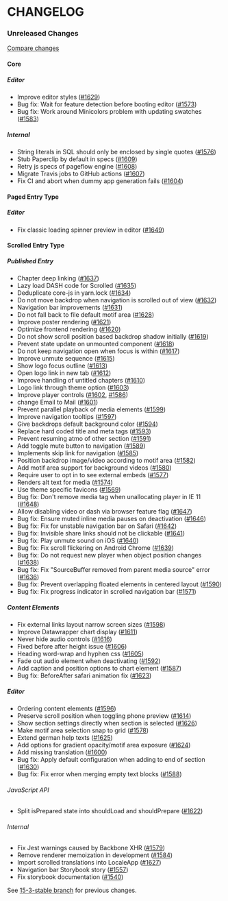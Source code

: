 # CHANGELOG

### Unreleased Changes

[Compare changes](https://github.com/codevise/pageflow/compare/15-3-stable...master)

#### Core

##### Editor

- Improve editor styles
  ([#1629](https://github.com/codevise/pageflow/pull/1629))
- Bug fix: Wait for feature detection before booting editor
  ([#1573](https://github.com/codevise/pageflow/pull/1573))
- Bug fix: Work around Minicolors problem with updating swatches
  ([#1583](https://github.com/codevise/pageflow/pull/1583))

##### Internal

- String literals in SQL should only be enclosed by single quotes
  ([#1576](https://github.com/codevise/pageflow/pull/1576))
- Stub Paperclip by default in specs
  ([#1609](https://github.com/codevise/pageflow/pull/1609))
- Retry js specs of pageflow engine
  ([#1608](https://github.com/codevise/pageflow/pull/1608))
- Migrate Travis jobs to GitHub actions
  ([#1607](https://github.com/codevise/pageflow/pull/1607))
- Fix CI and abort when dummy app generation fails
  ([#1604](https://github.com/codevise/pageflow/pull/1604))

#### Paged Entry Type

##### Editor

- Fix classic loading spinner preview in editor
  ([#1649](https://github.com/codevise/pageflow/pull/1649))

#### Scrolled Entry Type

##### Published Entry

- Chapter deep linking
  ([#1637](https://github.com/codevise/pageflow/pull/1637))
- Lazy load DASH code for Scrolled
  ([#1635](https://github.com/codevise/pageflow/pull/1635))
- Deduplicate core-js in yarn.lock
  ([#1634](https://github.com/codevise/pageflow/pull/1634))
- Do not move backdrop when navigation is scrolled out of view
  ([#1632](https://github.com/codevise/pageflow/pull/1632))
- Navigation bar improvements
  ([#1631](https://github.com/codevise/pageflow/pull/1631))
- Do not fall back to file default motif area
  ([#1628](https://github.com/codevise/pageflow/pull/1628))
- Improve poster rendering
  ([#1621](https://github.com/codevise/pageflow/pull/1621))
- Optimize frontend rendering
  ([#1620](https://github.com/codevise/pageflow/pull/1620))
- Do not show scroll position based backdrop shadow initially
  ([#1619](https://github.com/codevise/pageflow/pull/1619))
- Prevent state update on unmounted component
  ([#1618](https://github.com/codevise/pageflow/pull/1618))
- Do not keep navigation open when focus is within
  ([#1617](https://github.com/codevise/pageflow/pull/1617))
- Improve unmute sequence
  ([#1615](https://github.com/codevise/pageflow/pull/1615))
- Show logo focus outline
  ([#1613](https://github.com/codevise/pageflow/pull/1613))
- Open logo link in new tab
  ([#1612](https://github.com/codevise/pageflow/pull/1612))
- Improve handling of untitled chapters
  ([#1610](https://github.com/codevise/pageflow/pull/1610))
- Logo link through theme option
  ([#1603](https://github.com/codevise/pageflow/pull/1603))
- Improve player controls
  ([#1602](https://github.com/codevise/pageflow/pull/1602),
   [#1586](https://github.com/codevise/pageflow/pull/1586))
- change Email to Mail
  ([#1601](https://github.com/codevise/pageflow/pull/1601))
- Prevent parallel playback of media elements
  ([#1599](https://github.com/codevise/pageflow/pull/1599))
- Improve navigation tooltips
  ([#1597](https://github.com/codevise/pageflow/pull/1597))
- Give backdrops default background color
  ([#1594](https://github.com/codevise/pageflow/pull/1594))
- Replace hard coded title and meta tags
  ([#1593](https://github.com/codevise/pageflow/pull/1593))
- Prevent resuming atmo of other section
  ([#1591](https://github.com/codevise/pageflow/pull/1591))
- Add toggle mute button to navigation
  ([#1589](https://github.com/codevise/pageflow/pull/1589))
- Implements skip link for navigation
  ([#1585](https://github.com/codevise/pageflow/pull/1585))
- Position backdrop image/video according to motif area
  ([#1582](https://github.com/codevise/pageflow/pull/1582))
- Add motif area support for background videos
  ([#1580](https://github.com/codevise/pageflow/pull/1580))
- Require user to opt in to see external embeds
  ([#1577](https://github.com/codevise/pageflow/pull/1577))
- Renders alt text for media
  ([#1574](https://github.com/codevise/pageflow/pull/1574))
- Use theme specific favicons
  ([#1569](https://github.com/codevise/pageflow/pull/1569))
- Bug fix: Don't remove media tag when unallocating player in IE 11
  ([#1648](https://github.com/codevise/pageflow/pull/1648))
- Allow disabling video or dash via browser feature flag
  ([#1647](https://github.com/codevise/pageflow/pull/1647))
- Bug fix: Ensure muted inline media pauses on deactivation
  ([#1646](https://github.com/codevise/pageflow/pull/1646))
- Bug fix: Fix for unstable navigation bar on Safari
  ([#1642](https://github.com/codevise/pageflow/pull/1642))
- Bug fix: Invisible share links should not be clickable
  ([#1641](https://github.com/codevise/pageflow/pull/1641))
- Bug fix: Play unmute sound on iOS
  ([#1640](https://github.com/codevise/pageflow/pull/1640))
- Bug fix: Fix scroll flickering on Android Chrome
  ([#1639](https://github.com/codevise/pageflow/pull/1639))
- Bug fix: Do not request new player when object position changes
  ([#1638](https://github.com/codevise/pageflow/pull/1638))
- Bug fix: Fix "SourceBuffer removed from parent media source" error
  ([#1636](https://github.com/codevise/pageflow/pull/1636))
- Bug fix: Prevent overlapping floated elements in centered layout
  ([#1590](https://github.com/codevise/pageflow/pull/1590))
- Bug fix: Fix progress indicator in scrolled navigation bar
  ([#1571](https://github.com/codevise/pageflow/pull/1571))

##### Content Elements

- Fix external links layout narrow screen sizes
  ([#1598](https://github.com/codevise/pageflow/pull/1598))
- Improve Datawrapper chart display
  ([#1611](https://github.com/codevise/pageflow/pull/1611))
- Never hide audio controls
  ([#1616](https://github.com/codevise/pageflow/pull/1616))
- Fixed before after height issue
  ([#1606](https://github.com/codevise/pageflow/pull/1606))
- Heading word-wrap and hyphen css
  ([#1605](https://github.com/codevise/pageflow/pull/1605))
- Fade out audio element when deactivating
  ([#1592](https://github.com/codevise/pageflow/pull/1592))
- Add caption and position options to chart element
  ([#1587](https://github.com/codevise/pageflow/pull/1587))
- Bug fix: BeforeAfter safari animation fix
  ([#1623](https://github.com/codevise/pageflow/pull/1623))

##### Editor

- Ordering content elements
  ([#1596](https://github.com/codevise/pageflow/pull/1596))
- Preserve scroll position when toggling phone preview
  ([#1614](https://github.com/codevise/pageflow/pull/1614))
- Show section settings directly when section is selected
  ([#1626](https://github.com/codevise/pageflow/pull/1626))
- Make motif area selection snap to grid
  ([#1578](https://github.com/codevise/pageflow/pull/1578))
- Extend german help texts
  ([#1625](https://github.com/codevise/pageflow/pull/1625))
- Add options for gradient opacity/motif area exposure
  ([#1624](https://github.com/codevise/pageflow/pull/1624))
- Add missing translation
  ([#1600](https://github.com/codevise/pageflow/pull/1600))
- Bug fix: Apply default configuration when adding to end of section
  ([#1630](https://github.com/codevise/pageflow/pull/1630))
- Bug fix: Fix error when merging empty text blocks
  ([#1588](https://github.com/codevise/pageflow/pull/1588))

###### JavaScript API

- Split isPrepared state into shouldLoad and shouldPrepare
  ([#1622](https://github.com/codevise/pageflow/pull/1622))

###### Internal

- Fix Jest warnings caused by Backbone XHR
  ([#1579](https://github.com/codevise/pageflow/pull/1579))
- Remove renderer memoization in development
  ([#1584](https://github.com/codevise/pageflow/pull/1584))
- Import scrolled translations into LocaleApp
  ([#1627](https://github.com/codevise/pageflow/pull/1627))
- Navigation bar Storybook story
  ([#1557](https://github.com/codevise/pageflow/pull/1557))
- Fix storybook documentation
  ([#1540](https://github.com/codevise/pageflow/pull/1540))

See
[15-3-stable branch](https://github.com/codevise/pageflow/blob/15-3-stable/CHANGELOG.md)
for previous changes.
